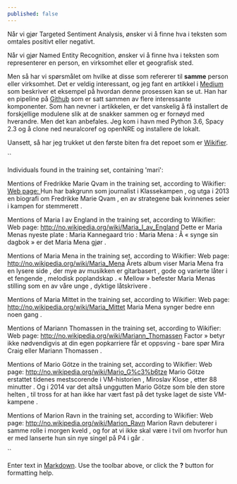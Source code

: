 ```yaml
---
published: false
---
```

Når vi gjør Targeted Sentiment Analysis, ønsker vi å finne hva i teksten som omtales positivt eller negativt. 

Når vi gjør Named Entity Recognition, ønsker vi å finne hva i teksten som representerer en person, en virksomhet eller et geografisk sted.

Men så har vi spørsmålet om hvilke at disse som refererer til **samme** person eller virksomhet. Det er veldig interessant, og jeg fant en artikkel i [Medium](https://towardsdatascience.com/from-text-to-knowledge-the-information-extraction-pipeline-b65e7e30273e) som beskriver et eksempel på hvordan denne prosessen kan se ut. Han har en pipeline på [Github](https://github.com/tomasonjo/trinity-ie) som er satt sammen av flere interessante komponenter. Som han nevner i artikkelen, er det vanskelig å få installert de forskjellige modulene slik at de snakker sammen og er fornøyd med hverandre. Men det kan anbefales. Jeg kom i havn med Python 3.6, Spacy 2.3 og å clone ned neuralcoref og openNRE og installere de lokalt.

Uansett, så har jeg trukket ut den første biten fra det repoet som er [Wikifier](http://www.wikifier.org/). 



``

Individuals found in the training set, containing 'mari':

Mentions of Fredrikke Marie Qvam in the training set, according to Wikifier:
[Web page: ](http://no.wikipedia.org/wiki/Fredrikke_Marie_Qvam)
Hun har bakgrunn som journalist i Klassekampen , og utga i 2013 en biografi om Fredrikke Marie Qvam , en av strategene bak kvinnenes seier i kampen for stemmerett .

Mentions of Maria I av England in the training set, according to Wikifier:
Web page: http://no.wikipedia.org/wiki/Maria_I_av_England
Dette er Maria Menas nyeste plate :
Maria Kannegaard trio :
Maria Mena :
Å « synge sin dagbok » er det Maria Mena gjør .

Mentions of Maria Mena in the training set, according to Wikifier:
Web page: http://no.wikipedia.org/wiki/Maria_Mena
Årets album viser Maria Mena fra en lysere side , der mye av musikken er gitarbasert , gode og varierte låter i et fengende , melodisk poplandskap .
« Mellow » befester Maria Menas stilling som en av våre unge , dyktige låtskrivere .

Mentions of Maria Mittet in the training set, according to Wikifier:
Web page: http://no.wikipedia.org/wiki/Maria_Mittet
Maria Mena synger bedre enn noen gang .

Mentions of Mariann Thomassen in the training set, according to Wikifier:
Web page: http://no.wikipedia.org/wiki/Mariann_Thomassen
Factor » betyr ikke nødvendigvis at din egen popkarriere får et oppsving - bare spør Mira Craig eller Mariann Thomassen .

Mentions of Mario Götze in the training set, according to Wikifier:
Web page: http://no.wikipedia.org/wiki/Mario_G%c3%b6tze
Mario Götze erstattet tidenes mestscorende i VM-historien , Miroslav Klose , etter 88 minutter .
Og i 2014 var det altså unggutten Mario Götze som ble den store helten , til tross for at han ikke har vært fast på det tyske laget de siste VM-kampene .

Mentions of Marion Ravn in the training set, according to Wikifier:
Web page: http://no.wikipedia.org/wiki/Marion_Ravn
Marion Ravn debuterer i samme rolle i morgen kveld , og for at vi ikke skal være i tvil om hvorfor hun er med lanserte hun sin nye singel på P4 i går .


``

Enter text in [Markdown](http://daringfireball.net/projects/markdown/). Use the toolbar above, or click the **?** button for formatting help.
